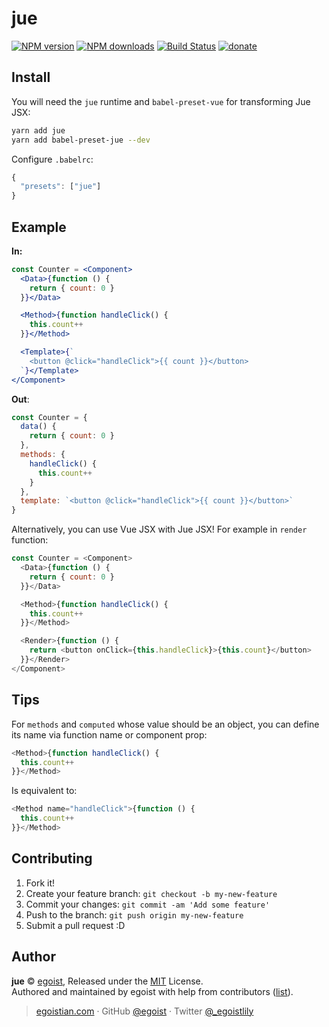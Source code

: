 # jue

[![NPM version](https://img.shields.io/npm/v/jue.svg?style=flat)](https://npmjs.com/package/jue) [![NPM downloads](https://img.shields.io/npm/dm/jue.svg?style=flat)](https://npmjs.com/package/jue) [![Build Status](https://img.shields.io/circleci/project/egoist/jue/master.svg?style=flat)](https://circleci.com/gh/egoist/jue) [![donate](https://img.shields.io/badge/$-donate-ff69b4.svg?maxAge=2592000&style=flat)](https://github.com/egoist/donate)

## Install

You will need the `jue` runtime and `babel-preset-vue` for transforming Jue JSX:

```bash
yarn add jue
yarn add babel-preset-jue --dev
```

Configure `.babelrc`:

```js
{
  "presets": ["jue"]
}
```

## Example

**In:**

```jsx
const Counter = <Component>
  <Data>{function () {
    return { count: 0 }
  }}</Data>

  <Method>{function handleClick() {
    this.count++
  }}</Method>

  <Template>{`
    <button @click="handleClick">{{ count }}</button>
  `}</Template>
</Component>
```

**Out**:

```js
const Counter = {
  data() {
    return { count: 0 }
  },
  methods: {
    handleClick() {
      this.count++
    }
  },
  template: `<button @click="handleClick">{{ count }}</button>`
}
```

Alternatively, you can use Vue JSX with Jue JSX! For example in `render` function:

```js
const Counter = <Component>
  <Data>{function () {
    return { count: 0 }
  }}</Data>

  <Method>{function handleClick() {
    this.count++
  }}</Method>

  <Render>{function () {
    return <button onClick={this.handleClick}>{this.count}</button>
  }}</Render>
</Component>
```

## Tips

For `methods` and `computed` whose value should be an object, you can define its name via function name or component prop:

```js
<Method>{function handleClick() {
  this.count++
}}</Method>
```

Is equivalent to:

```js
<Method name="handleClick">{function () {
  this.count++
}}</Method>
```

## Contributing

1. Fork it!
2. Create your feature branch: `git checkout -b my-new-feature`
3. Commit your changes: `git commit -am 'Add some feature'`
4. Push to the branch: `git push origin my-new-feature`
5. Submit a pull request :D


## Author

**jue** © [egoist](https://github.com/egoist), Released under the [MIT](./LICENSE) License.<br>
Authored and maintained by egoist with help from contributors ([list](https://github.com/egoist/jue/contributors)).

> [egoistian.com](https://egoistian.com) · GitHub [@egoist](https://github.com/egoist) · Twitter [@_egoistlily](https://twitter.com/_egoistlily)
